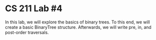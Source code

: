 # CS 211 Lab #4
In this lab, we will explore the basics of binary trees.  To this end, we will create a basic BinaryTree structure. Afterwards, we will write pre, in, and post-order traversals. 